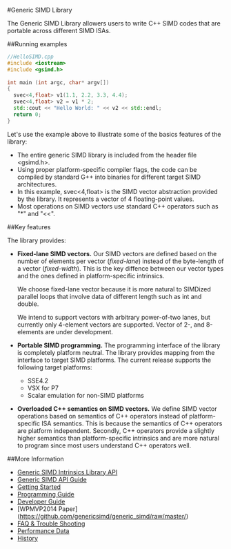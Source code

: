 #Generic SIMD Library

The Generic SIMD Library allowers users to write C++ SIMD codes that are portable across different SIMD ISAs.

##Running examples
```c++
//HelloSIMD.cpp
#include <iostream>
#include <gsimd.h>
    
int main (int argc, char* argv[])
{
  svec<4,float> v1(1.1, 2.2, 3.3, 4.4);
  svec<4,float> v2 = v1 * 2;
  std::cout << "Hello World: " << v2 << std::endl;
  return 0;
}
```

Let's use the example above to illustrate some of the basics features of the library:
- The entire generic SIMD library is included from the header file <gsimd.h>.
- Using proper platform-specific compiler flags, the code can be compiled by standard G++ into binaries for different target SIMD architectures.
- In this example, svec<4,float> is the SIMD vector abstraction provided by the library. It represents a vector of 4 floating-point values.
- Most operations on SIMD vectors use standard C++ operators such as "*" and "<<".

##Key features

The library provides:
- <b>Fixed-lane SIMD vectors.</b> Our SIMD vectors are defined based on the number of elements per vector (<i>fixed-lane</i>) instead of the byte-length of a vector (<i>fixed-width</i>). This is the key diffence between our vector types and the ones defined in platform-specific intrinsics.

   We choose fixed-lane vector because it is more natural to SIMDized parallel loops that involve data of different length such as int and double.

   We intend to support vectors with arbitrary power-of-two lanes, but currently only 4-element vectors are supported. Vector of 2-, and 8-elements are under development.

- <b>Portable SIMD programming.</b> The programming interface of the library is completely platform neutral. The library provides mapping from the interface to target SIMD platforms. The current release supports the following target platforms:
  + SSE4.2
  + VSX for P7
  + Scalar emulation for non-SIMD platforms

- <b>Overloaded C++ semantics on SIMD vectors.</b> We define SIMD vector operations based on semantics of C++ operators instead of platform-specific ISA semantics. This is because the semantics of C++ operators are platform independent. Secondly, C++ operators provide a slightly higher semantics than platform-specific intrinsics and are more natural to program since most users understand C++ operators well.

##More Information
- [Generic SIMD Intrinsics Library API](http://genericsimd.github.io/generic_simd/index.html)
- [Generic SIMD API Guide](http://genericsimd.github.io/generic_simd/apiguide/apiguide.html)
- [Getting Started](docs/getting_started.md)
- [Programming Guide](docs/programming_guide.md)
- [Developer Guide](docs/developer_guide.md)
- [WPMVP2014 Paper] (https://github.com/genericsimd/generic_simd/raw/master/)
- [FAQ & Trouble Shooting](docs/faq.md)
- [Performance Data](docs/performance.md)
- [History](docs/history.md)

